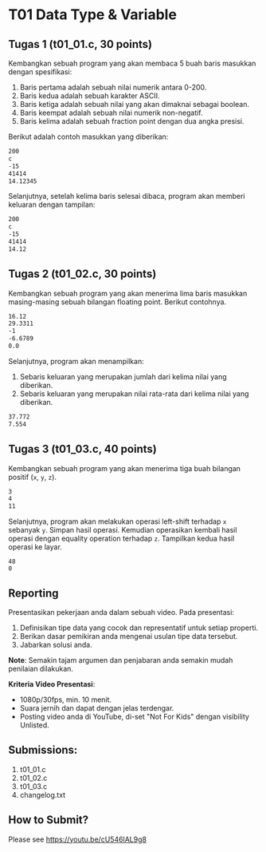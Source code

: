 # T01 Data Type & Variable

## Tugas 1 (t01_01.c, 30 points)

Kembangkan sebuah program yang akan membaca 5 buah baris masukkan dengan spesifikasi:
1. Baris pertama adalah sebuah nilai numerik antara 0-200.
2. Baris kedua adalah sebuah karakter ASCII.
3. Baris ketiga adalah sebuah nilai yang akan dimaknai sebagai boolean.
4. Baris keempat adalah sebuah nilai numerik non-negatif.
5. Baris kelima adalah sebuah fraction point dengan dua angka presisi.

Berikut adalah contoh masukkan yang diberikan:

```bash
200
c
-15
41414
14.12345

```

Selanjutnya, setelah kelima baris selesai dibaca, program akan memberi keluaran dengan tampilan:

```bash
200
c
-15
41414
14.12

```

## Tugas 2 (t01_02.c, 30 points)

Kembangkan sebuah program yang akan menerima lima baris masukkan masing-masing sebuah bilangan floating point. Berikut contohnya.

```bash
16.12
29.3311
-1
-6.6789
0.0

```

Selanjutnya, program akan menampilkan:
1. Sebaris keluaran yang merupakan jumlah dari kelima nilai yang diberikan.
2. Sebaris keluaran yang merupakan nilai rata-rata dari kelima nilai yang diberikan.

```bash
37.772
7.554

```

## Tugas 3 (t01_03.c, 40 points)

Kembangkan sebuah program yang akan menerima tiga buah bilangan positif (```x```, ```y```, ```z```).

```bash
3
4
11

```

Selanjutnya, program akan melakukan operasi left-shift terhadap ```x``` sebanyak ```y```. Simpan hasil operasi. Kemudian operasikan kembali hasil operasi dengan equality operation terhadap ```z```. Tampilkan kedua hasil operasi ke layar.

```hash
48
0

```

## Reporting

Presentasikan pekerjaan anda dalam sebuah video. Pada presentasi:
1. Definisikan tipe data yang cocok dan representatif untuk setiap properti.
2. Berikan dasar pemikiran anda mengenai usulan tipe data tersebut.
3. Jabarkan solusi anda.

**Note**: Semakin tajam argumen dan penjabaran anda semakin mudah penilaian dilakukan.

**Kriteria Video Presentasi**:
+ 1080p/30fps, min. 10 menit.
+ Suara jernih dan dapat dengan jelas terdengar.
+ Posting video anda di YouTube, di-set "Not For Kids" dengan visibility Unlisted.

## Submissions:

1. t01_01.c
2. t01_02.c
3. t01_03.c
4. changelog.txt

## How to Submit?

Please see https://youtu.be/cU546lAL9g8